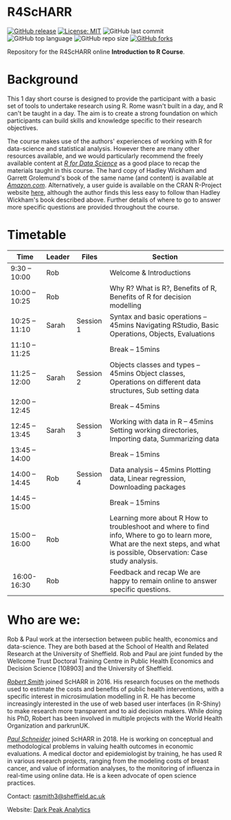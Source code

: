 # R4ScHARR

[![GitHub release](https://img.shields.io/badge/R-HEDS-green)](https://img.shields.io/badge/R-hello-green)
[![License: MIT](https://img.shields.io/badge/License-MIT-yellow.svg)](https://opensource.org/licenses/MIT)
![GitHub last commit](https://img.shields.io/github/last-commit/ScHARR-PHEDS/R4ScHARR?color=red&style=plastic)
![GitHub top language](https://img.shields.io/github/languages/top/ScHARR-PHEDS/R4ScHARR?style=plastic)
![GitHub repo size](https://img.shields.io/github/repo-size/ScHARR-PHEDS/R4ScHARR?style=plastic)
[![GitHub forks](https://img.shields.io/github/forks/ScHARR-PHEDS/R4ScHARR?style=social&label=Fork&maxAge=2592000)](https://GitHub.com/ScHARR-PHEDS/R4ScHARR/network/)

Repository for the R4ScHARR online **Introduction to R Course**. 

# Background

This 1 day short course is designed to provide the participant with a basic set of tools to undertake research using R. Rome wasn't built in a day, and R can't be taught in a day. The aim is to create a strong foundation on which participants can build skills and knowledge specific to their research objectives.

The course makes use of the authors' experiences of working with R for data-science and statistical analysis. However there are many other resources available, and we would particularly recommend the freely available content at *[R for Data Science](https://r4ds.had.co.nz/)* as a good place to recap the materials taught in this course. The hard copy of Hadley Wickham and Garrett Grolemund's book of the same name (and content) is available at *[Amazon.com](https://r4ds.had.co.nz/)*. Alternatively, a user guide is available on the CRAN R-Project website [here](https://cran.r-project.org/doc/manuals/r-release/R-intro.html), although the author finds this less easy to follow than Hadley Wickham's book described above. Further details of where to go to answer more specific questions are provided throughout the course.

# Timetable

| Time          | Leader | Files     | Section                                                                                                                                                                       |
| ------------- | ------ | --------- | ----------------------------------------------------------------------------------------------------------------------------------------------------------------------------- |
| 9:30 – 10:00  | Rob    |           | Welcome & Introductions                                                                                                                                                       |
| 10:00 – 10:25 | Rob    |           | Why R? What is R?, Benefits of R, Benefits of R for decision modelling                                                                                                        |
| 10:25 – 11:10 | Sarah  | Session 1 | Syntax and basic operations – 45mins Navigating RStudio, Basic Operations, Objects, Evaluations                                                                               |
| 11:10 – 11:25 |        |           | Break – 15mins                                                                                                                                                                |
| 11:25 – 12:00 | Sarah  | Session 2 | Objects classes and types – 45mins Object classes, Operations on different data structures, Sub setting data                                                                  |
| 12:00 – 12:45 |        |           | Break – 45mins                                                                                                                                                                |
| 12:45 – 13:45 | Sarah  | Session 3 | Working with data in R – 45mins Setting working directories, Importing data, Summarizing data                                                                                 |
| 13:45 – 14:00 |        |           | Break – 15mins                                                                                                                                                                |
| 14:00 – 14:45 | Rob    | Session 4 | Data analysis – 45mins Plotting data, Linear regression, Downloading packages                                                                                                 |
| 14:45 – 15:00 |        |           | Break – 15mins                                                                                                                                                                |
| 15:00 – 16:00 | Rob    |           | Learning more about R How to troubleshoot and where to find info, Where to go to learn more, What are the next steps, and what is possible, Observation: Case study analysis. |
|  16:00- 16:30 | Rob    |           | Feedback and recap We are happy to remain online to answer specific questions.                                                                                                |

# Who are we:

Rob & Paul work at the intersection between public health, economics and data-science. They are both based at the School of Health and Related Research at the University of Sheffield. Rob and Paul are joint funded by the Wellcome Trust Doctoral Training Centre in Public Health Economics and Decision Science [108903] and the University of Sheffield.

*[Robert Smith](https://www.linkedin.com/in/robert-smith-53b28438/)* joined ScHARR in 2016. His research focuses on the methods used to estimate the costs and benefits of public health interventions, with a specific interest in microsimulation modelling in R. He has become increasingly interested in the use of web based user interfaces (in R-Shiny) to make research more transparent and to aid decision makers. While doing his PhD, Robert has been involved in multiple projects with the World Health Organization and parkrunUK.

*[Paul Schneider](https://bitowaqr.github.io/)* joined ScHARR in 2018. He is working on conceptual and methodological problems in valuing health outcomes in economic evaluations. A medical doctor and epidemiologist by training, he has used R in various research projects, ranging from the modeling costs of breast cancer, and value of information analyses, to the monitoring of influenza in real-time using online data. He is a keen advocate of open science practices.

Contact:   rasmith3@sheffield.ac.uk

Website: [Dark Peak Analytics](https://www.darkpeakanalytics.com)




